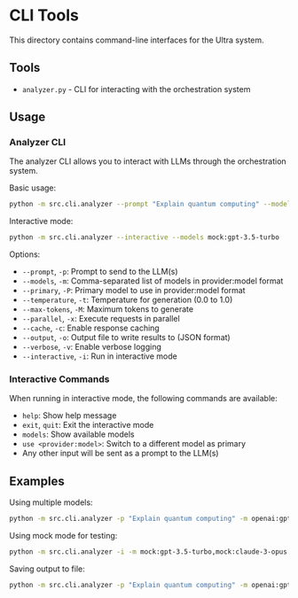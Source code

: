 # CLI Tools

This directory contains command-line interfaces for the Ultra system.

## Tools

- `analyzer.py` - CLI for interacting with the orchestration system

## Usage

### Analyzer CLI

The analyzer CLI allows you to interact with LLMs through the orchestration system.

Basic usage:

```bash
python -m src.cli.analyzer --prompt "Explain quantum computing" --models openai:gpt-4,anthropic:claude-3-opus
```

Interactive mode:

```bash
python -m src.cli.analyzer --interactive --models mock:gpt-3.5-turbo
```

Options:

- `--prompt`, `-p`: Prompt to send to the LLM(s)
- `--models`, `-m`: Comma-separated list of models in provider:model format
- `--primary`, `-P`: Primary model to use in provider:model format
- `--temperature`, `-t`: Temperature for generation (0.0 to 1.0)
- `--max-tokens`, `-M`: Maximum tokens to generate
- `--parallel`, `-x`: Execute requests in parallel
- `--cache`, `-c`: Enable response caching
- `--output`, `-o`: Output file to write results to (JSON format)
- `--verbose`, `-v`: Enable verbose logging
- `--interactive`, `-i`: Run in interactive mode

### Interactive Commands

When running in interactive mode, the following commands are available:

- `help`: Show help message
- `exit`, `quit`: Exit the interactive mode
- `models`: Show available models
- `use <provider:model>`: Switch to a different model as primary
- Any other input will be sent as a prompt to the LLM(s)

## Examples

Using multiple models:

```bash
python -m src.cli.analyzer -p "Explain quantum computing" -m openai:gpt-4,anthropic:claude-3-opus,google:gemini-pro -P openai:gpt-4 -v
```

Using mock mode for testing:

```bash
python -m src.cli.analyzer -i -m mock:gpt-3.5-turbo,mock:claude-3-opus -c
```

Saving output to file:

```bash
python -m src.cli.analyzer -p "Explain quantum computing" -m openai:gpt-4 -o results.json
```